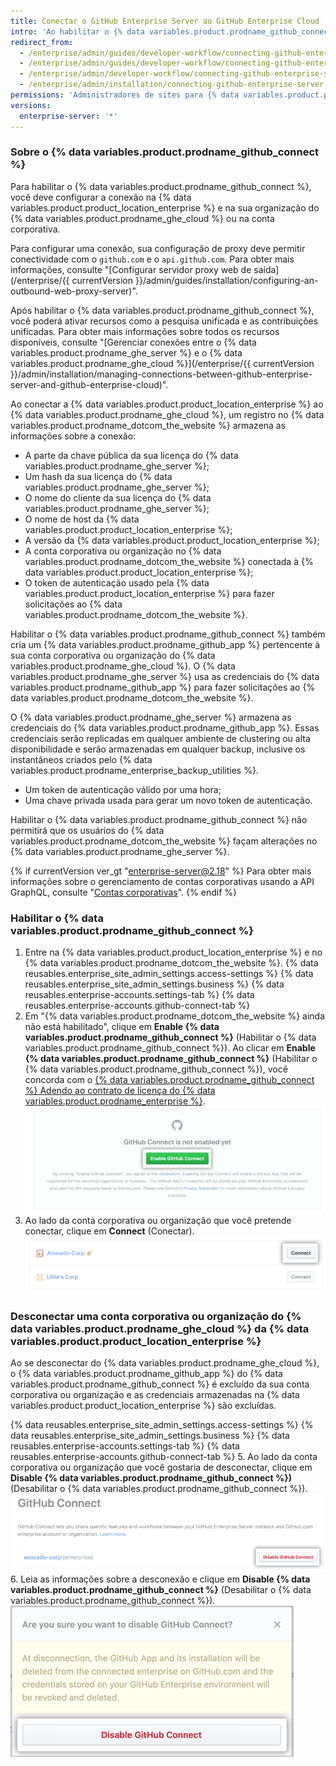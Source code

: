 ```yaml
---
title: Conectar o GitHub Enterprise Server ao GitHub Enterprise Cloud
intro: 'Ao habilitar o {% data variables.product.prodname_github_connect %}, você poderá compartilhar recursos e fluxos de trabalho específicos entre a {% data variables.product.product_location_enterprise %} e o {% data variables.product.prodname_ghe_cloud %}.'
redirect_from:
  - /enterprise/admin/guides/developer-workflow/connecting-github-enterprise-to-github-com/
  - /enterprise/admin/guides/developer-workflow/connecting-github-enterprise-server-to-github-com
  - /enterprise/admin/developer-workflow/connecting-github-enterprise-server-to-githubcom/
  - /enterprise/admin/installation/connecting-github-enterprise-server-to-github-enterprise-cloud
permissions: 'Administradores de sites para {% data variables.product.prodname_ghe_server %} que também são proprietários de uma conta corporativa ou organização do {% data variables.product.prodname_ghe_cloud %} podem ativar {% data variables.product.prodname_github_connect %}.'
versions:
  enterprise-server: '*'
---
```


### Sobre o {% data variables.product.prodname_github_connect %}

Para habilitar o {% data variables.product.prodname_github_connect %}, você deve configurar a conexão na {% data variables.product.product_location_enterprise %} e na sua organização do {% data variables.product.prodname_ghe_cloud %}  ou na conta corporativa.

Para configurar uma conexão, sua configuração de proxy deve permitir conectividade com o `github.com` e o `api.github.com`. Para obter mais informações, consulte "[Configurar servidor proxy web de saída](/enterprise/{{ currentVersion }}/admin/guides/installation/configuring-an-outbound-web-proxy-server)".

Após habilitar o {% data variables.product.prodname_github_connect %}, você poderá ativar recursos como a pesquisa unificada e as contribuições unificadas. Para obter mais informações sobre todos os recursos disponíveis, consulte "[Gerenciar conexões entre o {% data variables.product.prodname_ghe_server %} e o {% data variables.product.prodname_ghe_cloud %}](/enterprise/{{ currentVersion }}/admin/installation/managing-connections-between-github-enterprise-server-and-github-enterprise-cloud)".

Ao conectar a {% data variables.product.product_location_enterprise %} ao {% data variables.product.prodname_ghe_cloud %}, um registro no {% data variables.product.prodname_dotcom_the_website %} armazena as informações sobre a conexão:
- A parte da chave pública da sua licença do {% data variables.product.prodname_ghe_server %};
- Um hash da sua licença do {% data variables.product.prodname_ghe_server %};
- O nome do cliente da sua licença do {% data variables.product.prodname_ghe_server %};
- O nome de host da {% data variables.product.product_location_enterprise %};
- A versão da {% data variables.product.product_location_enterprise %};
- A conta corporativa ou organização no {% data variables.product.prodname_dotcom_the_website %} conectada à {% data variables.product.product_location_enterprise %};
- O token de autenticação usado pela {% data variables.product.product_location_enterprise %} para fazer solicitações ao {% data variables.product.prodname_dotcom_the_website %}.

Habilitar o {% data variables.product.prodname_github_connect %} também cria um {% data variables.product.prodname_github_app %} pertencente à sua conta corporativa ou organização do {% data variables.product.prodname_ghe_cloud %}. O {% data variables.product.prodname_ghe_server %} usa as credenciais do {% data variables.product.prodname_github_app %} para fazer solicitações ao {% data variables.product.prodname_dotcom_the_website %}.

O {% data variables.product.prodname_ghe_server %} armazena as credenciais do {% data variables.product.prodname_github_app %}. Essas credenciais serão replicadas em qualquer ambiente de clustering ou alta disponibilidade e serão armazenadas em qualquer backup, inclusive os instantâneos criados pelo {% data variables.product.prodname_enterprise_backup_utilities %}.
- Um token de autenticação válido por uma hora;
- Uma chave privada usada para gerar um novo token de autenticação.

Habilitar o {% data variables.product.prodname_github_connect %} não permitirá que os usuários do {% data variables.product.prodname_dotcom_the_website %} façam alterações no {% data variables.product.prodname_ghe_server %}.

{% if currentVersion ver_gt "enterprise-server@2.18" %}
Para obter mais informações sobre o gerenciamento de contas corporativas usando a API GraphQL, consulte "[Contas corporativas](/v4/guides/managing-enterprise-accounts)".
{% endif %}
### Habilitar o {% data variables.product.prodname_github_connect %}

1. Entre na {% data variables.product.product_location_enterprise %} e no {% data variables.product.prodname_dotcom_the_website %}.
{% data reusables.enterprise_site_admin_settings.access-settings %}
{% data reusables.enterprise_site_admin_settings.business %}
{% data reusables.enterprise-accounts.settings-tab %}
{% data reusables.enterprise-accounts.github-connect-tab %}
5. Em "{% data variables.product.prodname_dotcom_the_website %} ainda não está habilitado", clique em **Enable {% data variables.product.prodname_github_connect %}** (Habilitar o {% data variables.product.prodname_github_connect %}). Ao clicar em **Enable {% data variables.product.prodname_github_connect %}** (Habilitar o {% data variables.product.prodname_github_connect %}), você concorda com o <a href="/articles/github-connect-addendum-to-the-github-enterprise-license-agreement/" class="dotcom-only">{% data variables.product.prodname_github_connect %} Adendo ao contrato de licença do {% data variables.product.prodname_enterprise %}</a>. ![Botão Enable GitHub Connect (Habilitar o GitHub Connect)](/assets/images/enterprise/business-accounts/enable-github-connect-button.png)
6. Ao lado da conta corporativa ou organização que você pretende conectar, clique em **Connect** (Conectar). ![Botão Connect (Conectar) ao lado de uma conta corporativa ou empresa](/assets/images/enterprise/business-accounts/choose-enterprise-or-org-connect.png)

### Desconectar uma conta corporativa ou organização do {% data variables.product.prodname_ghe_cloud %} da {% data variables.product.product_location_enterprise %}

Ao se desconectar do {% data variables.product.prodname_ghe_cloud %}, o {% data variables.product.prodname_github_app %} do {% data variables.product.prodname_github_connect %} é excluído da sua conta corporativa ou organização e as credenciais armazenadas na {% data variables.product.product_location_enterprise %} são excluídas.

{% data reusables.enterprise_site_admin_settings.access-settings %}
{% data reusables.enterprise_site_admin_settings.business %}
{% data reusables.enterprise-accounts.settings-tab %}
{% data reusables.enterprise-accounts.github-connect-tab %}
5. Ao lado da conta corporativa ou organização que você gostaria de desconectar, clique em **Disable {% data variables.product.prodname_github_connect %})** (Desabilitar o {% data variables.product.prodname_github_connect %}). ![Desabilitar o botão GitHub Connect ao lado do nome de uma conta corporativa ou organização](/assets/images/enterprise/business-accounts/disable-github-connect-button.png)
6. Leia as informações sobre a desconexão e clique em **Disable {% data variables.product.prodname_github_connect %}** (Desabilitar o {% data variables.product.prodname_github_connect %}). ![Botão Modal com informações de aviso sobre desconexão e confirmação](/assets/images/enterprise/business-accounts/confirm-disable-github-connect.png)

